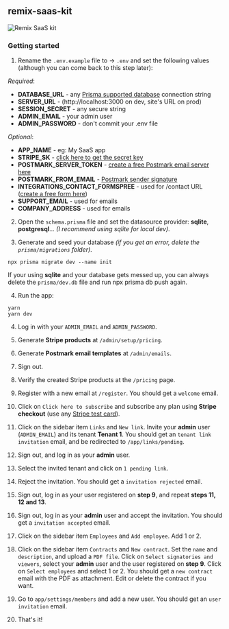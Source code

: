 ## remix-saas-kit

![Remix SaaS kit](https://yahooder.sirv.com/saasfrontends/remix/ss/cover.png)

### Getting started

1. Rename the `.env.example` file to &rarr; `.env` and set the following values (although you can come back to this step later):

_Required_:

- **DATABASE_URL** - any [Prisma supported database](https://www.prisma.io/docs/reference/database-reference/supported-databases) connection string
- **SERVER_URL** - (http://localhost:3000 on dev, site's URL on prod)
- **SESSION_SECRET** - any secure string
- **ADMIN_EMAIL** - your admin user
- **ADMIN_PASSWORD** - don't commit your .env file

_Optional_:

- **APP_NAME** - eg: My SaaS app
- **STRIPE_SK** - [click here to get the secret key](https://dashboard.stripe.com/test/developers)
- **POSTMARK_SERVER_TOKEN** - [create a free Postmark email server here](https://account.postmarkapp.com/servers)
- **POSTMARK_FROM_EMAIL** - [Postmark sender signature](https://account.postmarkapp.com/signature_domains)
- **INTEGRATIONS_CONTACT_FORMSPREE** - used for /contact URL ([create a free form here](https://formspree.io/forms))
- **SUPPORT_EMAIL** - used for emails
- **COMPANY_ADDRESS** - used for emails

2. Open the `schema.prisma` file and set the datasource provider: **sqlite**, **postgresql**... _(I recommend using sqlite for local dev)_.

3. Generate and seed your database _(if you get an error, delete the `prisma/migrations` folder)_.

```
npx prisma migrate dev --name init
```

If your using **sqlite** and your database gets messed up, you can always delete the `prisma/dev.db` file and run npx prisma db push again.

4. Run the app:

```
yarn
yarn dev
```

4. Log in with your `ADMIN_EMAIL` and `ADMIN_PASSWORD`.

5. Generate **Stripe products** at `/admin/setup/pricing`.

6. Generate **Postmark email templates** at `/admin/emails`.

7. Sign out.

8. Verify the created Stripe products at the `/pricing` page.

9. Register with a new email at `/register`. You should get a `welcome` email.

10. Click on `Click here to subscribe` and subscribe any plan using **Stripe checkout** (use any [Stripe test card](https://stripe.com/docs/testing#cards)).

11. Click on the sidebar item `Links` and `New link`. Invite your **admin** user (`ADMIN_EMAIL`) and its tenant **Tenant 1**. You should get an `tenant link invitation` email, and be redirected to `/app/links/pending`.

12. Sign out, and log in as your **admin** user.

13. Select the invited tenant and click on `1 pending link`.

14. Reject the invitation. You should get a `invitation rejected` email.

15. Sign out, log in as your user registered on **step 9**, and repeat **steps 11, 12 and 13**.

16. Sign out, log in as your **admin** user and accept the invitation. You should get a `invitation accepted` email.

17. Click on the sidebar item `Employees` and `Add employee`. Add 1 or 2.

18. Click on the sidebar item `Contracts` and `New contract`. Set the `name` and `description`, and upload a `PDF file`. Click on `Select signatories and viewers`, select your **admin** user and the user registered on **step 9**. Click on `Select employees` and select 1 or 2. You should get a `new contract` email with the PDF as attachment. Edit or delete the contract if you want.

19. Go to `app/settings/members` and add a new user. You should get an `user invitation` email.

20. That's it!
